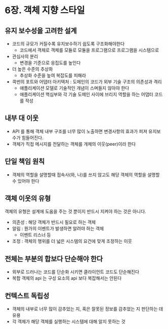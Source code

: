 # 6장. 객체 지향 스타일
## 유지 보수성을 고려한 설계
- 코드의 규모가 커질수록 유지보수하기 쉽도록 구조화해야한다
  - 코드에서 객체로 객체를 모듈로 모듈을 프로그램으로 프로그램을 시스템으로
- 관심사의 분리
  - 변경을 기준으로 응집도를 높인다
- 더 높은 수준의 추상화
  - 추상화 수준을 높여 복잡도를 피해라
- 콕번의 포트와 어댑터 아키택처 : 도메인의 코드가 외부 기술 구조의 의존성과 격리
  - 애플리케이션 모델로 기술적인 개념이 스며들지 않아야 한다
  - 애플리케이션 핵심부와 각 기술 도메인 사이에 브리지 역할을 하는 어댑터 코드를 작성
    
## 내부 대 이웃
- API 를 통해 객체 내부 구조를 너무 많이 노출하면 변경사항의 효과가 퍼져 유지보수가 힘들어진다.
- 객체가 직접 메시지를 전달하는 객체를 개체의 이웃(peer)이라 한다

## 단일 책임 원칙
- 객체의 역할을 설명할때 접속사(와, 나)를 쓰지 않고도 해당 객체의 역할을 설명할 수 있어야 한다

## 객체 이웃의 유형
객체의 유형은 설계에 도움을 주는 것 뿐이지 반드시 지켜야 하는 것은 아니다.
- 의존성 : 해당 객체가 반드시 필요로 하는 객체
- 알림 : 뭔가의 이벤트가 발생하면 알려야 하는 객체
  - 이벤트 리스너 등
- 조정 : 객체의 행위를 더 넓은 시스템의 요건에 맞게 조정하는 이웃

## 전체는 부분의 합보다 단순해야 한다
- 외부로 드러나는 코드를 단순화 시키면 클라이언트 코드도 단순해진다
- 복합 객체의 api 는 구성 요소의 api 보다 복잡해서는 안된다

## 컨텍스트 독립성
- 객체의 내부로 너무 많이 감추었는 지, 혹은 잘못된 정보를 감추었는 지 판단하는 데 유용
- 각 객체가 해당 객체를 실행하는 시스템에 대해 알지 못하는 것
